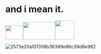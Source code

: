 # and i mean it.
<img src="https://github.com/SUNLIBERTY/SUNLIBERTY/assets/161395048/d713b4cc-63ab-48f2-b864-c8f5ecdcbe78" width="55px" height="45px"><img src="https://github.com/SUNLIBERTY/SUNLIBERTY/assets/161395048/d037d806-b066-4ba7-8bd0-478b3a9f4fda" width="100px" height="55px"><img src="https://github.com/SUNLIBERTY/SUNLIBERTY/assets/161395048/ccaf4a1a-6faa-4807-9e6a-417ec28cdef3" width="60px" height="60px">






![2573e20a101358b36389e86c39d8e962](https://github.com/SUNLIBERTY/SUNLIBERTY/assets/161395048/848ae1e8-e78e-4a45-b6a1-936a38596c66)


